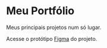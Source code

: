 # Meu Portfólio
Meus principais projetos num só lugar.

Acesse o protótipo [Figma](https://www.figma.com/design/wTQjovsS4nLegGYFcOqZNP/Portf%C3%B3lio?node-id=7-2&t=JKgBHYUMOT2Do2nA-1) do projeto.
